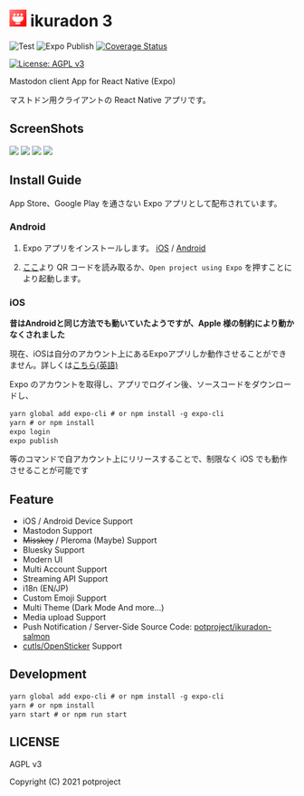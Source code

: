 # <img width="30" heigth="30" src="https://github.com/potproject/ikuradon/blob/master/assets/image/icon250.png?raw=true"> ikuradon 3

![Test](https://github.com/potproject/ikuradon/workflows/Test/badge.svg?branch=master)
![Expo Publish](https://github.com/potproject/ikuradon/workflows/Expo%20Publish/badge.svg?branch=master)
[![Coverage Status](https://coveralls.io/repos/github/potproject/ikuradon/badge.svg?branch=master)](https://coveralls.io/github/potproject/ikuradon?branch=master)

[![License: AGPL v3](https://img.shields.io/badge/License-AGPL%20v3-blue.svg)](https://www.gnu.org/licenses/agpl-3.0)

Mastodon client App for React Native (Expo)

マストドン用クライアントの React Native アプリです。

## ScreenShots


<img width="180" heigth="360" src="https://github.com/potproject/ikuradon/blob/master/screenshots/ios_timeline.jpg?raw=true"> <img width="180" heigth="360" src="https://github.com/potproject/ikuradon/blob/master/screenshots/ios_notifications.jpg?raw=true"> <img width="180" heigth="360" src="https://github.com/potproject/ikuradon/blob/master/screenshots/ios_toot.jpg?raw=true"> <img width="180" heigth="360" src="https://github.com/potproject/ikuradon/blob/master/screenshots/ios_drawer.jpg?raw=true">

## Install Guide

App Store、Google Play を通さない Expo アプリとして配布されています。

### Android

1. Expo アプリをインストールします。
   [iOS](https://apps.apple.com/app/apple-store/id982107779) / [Android](https://play.google.com/store/apps/details?id=host.exp.exponent)

2. [ここ](https://expo.io/@potpro/potproject-ikuradon)より QR コードを読み取るか、`Open project using Expo` を押すことにより起動します。

### iOS

__昔はAndroidと同じ方法でも動いていたようですが、Apple 様の制約により動かなくされました__

現在、iOSは自分のアカウント上にあるExpoアプリしか動作させることができません。詳しくは[こちら(英語)](https://blog.expo.io/upcoming-limitations-to-ios-expo-client-8076d01aee1a)

Expo のアカウントを取得し、アプリでログイン後、ソースコードをダウンロードし、

```
yarn global add expo-cli # or npm install -g expo-cli
yarn # or npm install
expo login
expo publish
```

等のコマンドで自アカウント上にリリースすることで、制限なく iOS でも動作させることが可能です

## Feature

-   iOS / Android Device Support
-   Mastodon Support
-   ~~Misskey~~ / Pleroma (Maybe) Support
-   Bluesky Support
-   Modern UI
-   Multi Account Support
-   Streaming API Support
-   i18n (EN/JP)
-   Custom Emoji Support
-   Multi Theme (Dark Mode And more...)
-   Media upload Support
-   Push Notification / Server-Side Source Code: [potproject/ikuradon-salmon](https://github.com/potproject/ikuradon-salmon)
-   [cutls/OpenSticker](https://github.com/cutls/OpenSticker) Support

## Development

```
yarn global add expo-cli # or npm install -g expo-cli
yarn # or npm install
yarn start # or npm run start
```

## LICENSE

AGPL v3

Copyright (C) 2021 potproject

